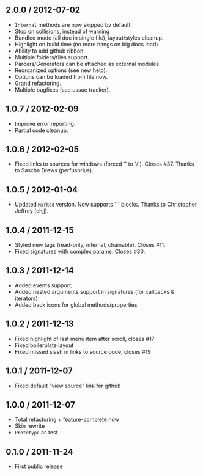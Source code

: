 2.0.0 / 2012-07-02
------------------

* `Internal` methods are now skipped by default.
* Stop on collisions, instead of warning
* Bundled mode (all doc in single file), layout/styles cleanup.
* Highlight on build time (no more hangs on big docs load)
* Ability to add github ribbon.
* Multiple folders/files support.
* Parcers/Generators can be attached as external modules
* Reorganized options (see new help).
* Options can be loaded from file now.
* Grand refactoring.
* Multiple bugfixes (see ussue tracker).


1.0.7 / 2012-02-09
------------------

* Improve error reporting.
* Partial code cleanup.


1.0.6 / 2012-02-05
------------------

* Fixed links to sources for windows (forced '\' to '/'). Closes #37.
  Thanks to Sascha Drews (perfusorius).


1.0.5 / 2012-01-04
------------------

* Updated `Marked` version. Now supports ``` blocks.
  Thanks to Christopher Jeffrey (chjj).


1.0.4 / 2011-12-15
------------------

* Styled new tags (read-only, internal, chainable). Closes #11.
* Fixed signatures with complex params. Closes #30.


1.0.3 / 2011-12-14
------------------

* Added events support,
* Added nested arguments support in signatures (for callbacks & iterators)
* Added back icons for global methods/properties


1.0.2 / 2011-12-13
------------------

* Fixed highlight of last menu item after scroll, closes #17
* Fixed boilerplate layout
* Fixed missed slash in links to source code, closes #19


1.0.1 / 2011-12-07
------------------

* Fixed default "view source" link for github


1.0.0 / 2011-12-07
------------------

* Total refactoring + feature-complete now
* Skin rewrite
* `Prototype` as test


0.1.0 / 2011-11-24
------------------

* First public release

